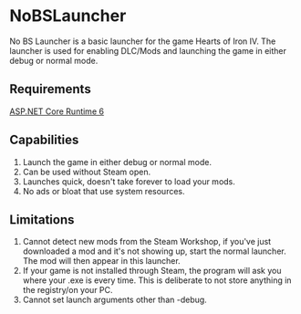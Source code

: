 # NoBSLauncher
No BS Launcher is a basic launcher for the game Hearts of Iron IV. The launcher is used for enabling DLC/Mods and launching the game in either debug or normal mode.

## Requirements
[ASP.NET Core Runtime 6](https://dotnet.microsoft.com/en-us/download/dotnet/6.0)

## Capabilities
1. Launch the game in either debug or normal mode.
2. Can be used without Steam open.
3. Launches quick, doesn't take forever to load your mods.
4. No ads or bloat that use system resources.

## Limitations
1. Cannot detect new mods from the Steam Workshop, if you've just downloaded a mod and it's not showing up, start the normal launcher. The mod will then appear in this launcher.
2. If your game is not installed through Steam, the program will ask you where your .exe is every time. This is deliberate to not store anything in the registry/on your PC.
3. Cannot set launch arguments other than -debug.
